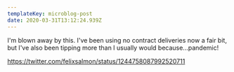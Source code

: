```yaml
---
templateKey: microblog-post
date: 2020-03-31T13:12:24.939Z
---
```


I'm blown away by this. I've been using no contract deliveries now a fair bit, but I've also been tipping more than I usually would because...pandemic!

https://twitter.com/felixsalmon/status/1244758087992520711
